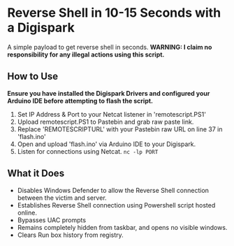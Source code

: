 # Reverse Shell in 10-15 Seconds with a Digispark
A simple payload to get reverse shell in seconds.
**WARNING: I claim no responsibility for any illegal actions using this script.**

## How to Use
**Ensure you have installed the Digispark Drivers and configured your Arduino IDE before attempting to flash the script.**
1. Set IP Address & Port to your Netcat listener in 'remotescript.PS1'
2. Upload remotescript.PS1 to Pastebin and grab raw paste link. 
3. Replace 'REMOTESCRIPTURL' with your Pastebin raw URL on line 37 in 'flash.ino'
4. Open and upload 'flash.ino' via Arduino IDE to your Digispark.
5. Listen for connections using Netcat. `nc -lp PORT`

## What it Does
- Disables Windows Defender to allow the Reverse Shell connection between the victim and server.
- Establishes Reverse Shell connection using Powershell script hosted online.
- Bypasses UAC prompts
- Remains completely hidden from taskbar, and opens no visible windows.
- Clears Run box history from registry.
